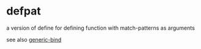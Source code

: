 defpat
======

a version of define for defining function with match-patterns as arguments

see also [generic-bind](http://pkg-build.racket-lang.org/doc/generic-bind/index.html)

